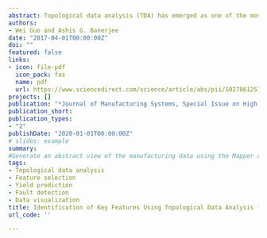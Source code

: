 ```yaml
---
abstract: Topological data analysis (TDA) has emerged as one of the most promising approaches to extract insights from high-dimensional data of varying types such as images, point clouds, and meshes, in an unsupervised manner. To the best of our knowledge, here, we provide the first successful application of TDA in the manufacturing systems domain. We apply a widely used TDA method, known as the Mapper algorithm, on two benchmark data sets for chemical process yield prediction and semiconductor wafer fault detection, respectively. The algorithm yields topological networks that capture the intrinsic clusters and connections among the clusters present in the data sets, which are difficult to detect using traditional methods. We select key process variables or features that impact the system outcomes by analyzing the network shapes. We then use predictive models to evaluate the impact of the selected features. Results show that the models achieve at least the same level of high prediction accuracy as with all the process variables, thereby, providing a way to carry out process monitoring and control in a more cost-effective manner.
authors: 
- Wei Guo and Ashis G. Banerjee
date: "2017-04-01T00:00:00Z"
doi: ""
featured: false
links:
- icon: file-pdf
  icon_pack: fas
  name: pdf
  url: https://www.sciencedirect.com/science/article/abs/pii/S0278612517300286
projects: []
publication: "*Journal of Manufacturing Systems, Special Issue on High Performance Computing and Data Analytics for Cyber-Manufacturing, 43*(2): 225-234"
publication_short: 
publication_types:
- "2"
publishDate: "2020-01-01T00:00:00Z"
# slides: example
summary: 
#Generate an abstract view of the manufacturing data using the Mapper algorithm in TDA to facilitate a better understanding of the casual relationships between process variables and outputs through visualization.
tags:
- Topological data analysis
- Feature selection
- Yield prediction
- Fault detection
- Data visualization
title: Identification of Key Features Using Topological Data Analysis for Accurate Prediction of Manufacturing System Outputs
url_code: ''

---
```



